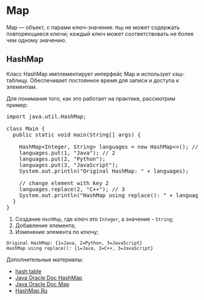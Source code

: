 <h1>Map</h1>

<p>Map — объект, с парами ключ-значение. <code>Map</code> не может содержать повторяющиеся ключи; каждый ключ может соответствовать не более чем одному значению.</p>

<h2>HashMap</h2>

<p>Класс HashMap имплементирует интерфейс Map и использует хэш-таблицу. Обеспечивает постоянное время для записи и доступа к элементам.</p>

<p>Для понимания того, как это работает на практике, рассмотрим пример:</p>

<pre>import java.util.HashMap;

class Main {
  public static void main(String[] args) {

    HashMap&lt;Integer, String&gt; languages = new HashMap&lt;&gt;(); // 1
    languages.put(1, "Java"); // 2
    languages.put(2, "Python");
    languages.put(3, "JavaScript");
    System.out.println("Original HashMap: " + languages);

    // change element with key 2
    languages.replace(2, "C++"); // 3
    System.out.println("HashMap using replace(): " + languages);
  }
}</pre>

<ol>
	<li>Создание <code>HashMap</code>, где ключ это <code>Integer</code>, а значение - <code>String</code>;</li>
	<li>Добавление элемента;</li>
	<li>Изменение элемента по ключу;</li>
</ol>

<pre><code>Original HashMap: {1=Java, 2=Python, 3=JavaScript}
HashMap using replace(): {1=Java, 2=C++, 3=JavaScript}
</code></pre>

<p>Дополнительные материалы:</p>

<ul>
	<li><a href="https://www.programiz.com/dsa/hash-table" rel="nofollow noopener noreferrer">hash table</a></li>
	<li><a href="https://docs.oracle.com/en/java/javase/17/docs/api/java.base/java/util/HashMap.html" rel="nofollow noopener noreferrer">Java Oracle Doc HashMap</a></li>
	<li><a href="https://docs.oracle.com/en/java/javase/17/docs/api/java.base/java/util/Map.html" rel="nofollow noopener noreferrer">Java Oracle Doc Map</a></li>
	<li><a href="https://javarush.ru/groups/posts/1940-klass-hashmap-" rel="nofollow noopener noreferrer">HashMap Ru</a></li>
</ul>
